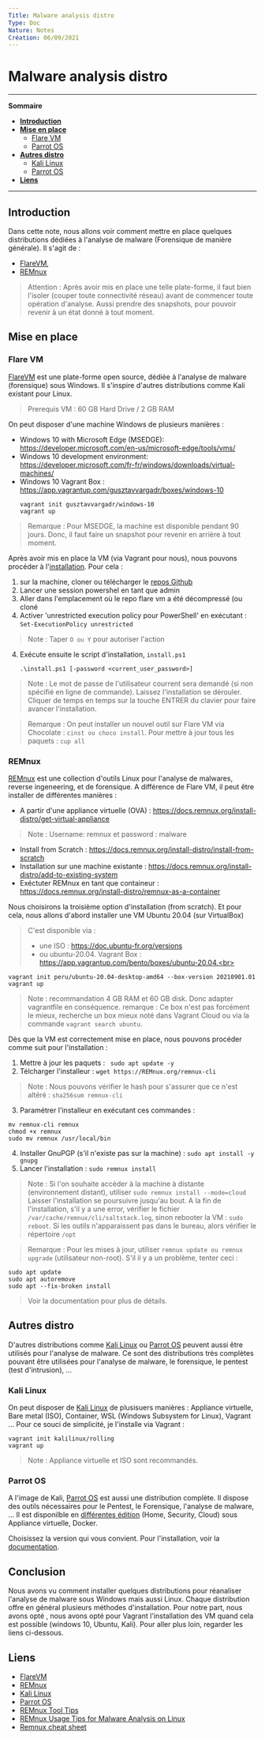 ```yaml
---
Title: Malware analysis distro
Type: Doc
Nature: Notes
Création: 06/09/2021
---
```


# Malware analysis distro
---
**Sommaire**

- **[Introduction](#Introduction)**
- **[Mise en place](#Mise-en-place)**
  - [Flare VM](#Flare-VM)
  - [Parrot OS](#Parrot-OS)
- **[Autres distro](#Autres-distro)**
  - [Kali Linux](#Kali-Linux)
  - [Parrot OS](#Parrot-OS)
- **[Liens](#Liens)**
---

## Introduction
Dans cette note, nous allons voir comment mettre en place quelques distributions dédiées à l'analyse de malware (Forensique de manière générale). Il s'agit de :
- [FlareVM](https://github.com/fireeye/flare-vm),
- [REMnux](https://remnux.org/)

> Attention : Après avoir mis en place une telle plate-forme, il faut bien l'isoler (couper toute connectivité réseau) avant de commencer toute opération d'analyse. Aussi prendre des snapshots, pour pouvoir revenir à un état donné à tout moment.

## Mise en place
### Flare VM
[FlareVM](https://github.com/fireeye/flare-vm) est une plate-forme open source, dédiée à l'analyse de malware (forensique) sous Windows.  Il s'inspire d'autres distributions comme Kali existant pour Linux. 
> Prerequis VM : 60 GB Hard Drive / 2 GB RAM

On peut disposer d'une machine Windows de plusieurs manières :
- Windows 10 with Microsoft Edge (MSEDGE): https://developer.microsoft.com/en-us/microsoft-edge/tools/vms/
- Windows 10 development environment: https://developer.microsoft.com/fr-fr/windows/downloads/virtual-machines/
- Windows 10 Vagrant Box : https://app.vagrantup.com/gusztavvargadr/boxes/windows-10
    ```
    vagrant init gusztavvargadr/windows-10
    vagrant up

    ```
> Remarque : Pour MSEDGE, la machine est disponible pendant 90 jours. Donc, il faut faire un snapshot pour revenir en arrière à tout moment.

Après avoir mis en place la VM (via Vagrant pour nous), nous pouvons procéder à l'[installation](https://www.fireeye.com/blog/threat-research/2018/11/flare-vm-update.html). Pour cela :

1. sur la machine, cloner ou télécharger le [repos Github](https://github.com/fireeye/flare-vm)
2. Lancer une session powershel en tant que admin
3. Aller dans l'emplacement où le repo flare vm a été décompressé (ou cloné 
3. Activer 'unrestricted execution policy pour PowerShell' en exécutant : `Set-ExecutionPolicy unrestricted`
> Note : Taper `O ou Y` pour autoriser l'action

4. Exécute ensuite le script d'installation, `install.ps1`
    ```
    .\install.ps1 [-password <current_user_password>]
    ``` 
> Note : Le mot de passe de l'utilisateur courrent sera demandé (si non spécifié en ligne de commande). Laissez l'installation se dérouler. Cliquer de temps en temps sur la touche ENTRER du clavier pour faire avancer l'installation.

> Remarque :  On peut installer un nouvel outil sur Flare VM via Chocolate : ``cinst ou choco install``. Pour mettre à jour tous les paquets : `cup all`


### REMnux
[REMnux](https://remnux.org/) est une collection d'outils Linux pour l'analyse de malwares, reverse ingeneering, et de forensique. A différence de Flare VM, il peut être installer de différentes manières :
- A partir d'une appliance virtuelle (OVA) : https://docs.remnux.org/install-distro/get-virtual-appliance
> Note : Username: remnux et password : malware

- Install from Scratch : https://docs.remnux.org/install-distro/install-from-scratch
- Installation sur une machine existante : https://docs.remnux.org/install-distro/add-to-existing-system
- Exéctuter REMnux en tant que containeur : https://docs.remnux.org/install-distro/remnux-as-a-container

Nous choisirons la troisième option d'installation (from scratch). Et pour cela, nous allons d'abord installer une VM Ubuntu 20.04 (sur VirtualBox)
> C'est disponible via : 
> - une ISO : https://doc.ubuntu-fr.org/versions
> - ou ubuntu-20.04. Vagrant Box : https://app.vagrantup.com/bento/boxes/ubuntu-20.04.<br>

```
vagrant init peru/ubuntu-20.04-desktop-amd64 --box-version 20210901.01
vagrant up
```

> Note : recommandation  4 GB RAM et 60 GB disk. Donc adapter vagrantfile en conséquence.
> remarque : Ce box n'est pas forcément le mieux, recherche un box mieux noté dans Vagrant Cloud ou via la commande `vagrant search ubuntu`.

Dès que la VM est correctement mise en place, nous pouvons procéder comme suit pour l'installation :
1. Mettre à jour les paquets : ` sudo apt update -y`
2. Télcharger l'installeur : `wget https://REMnux.org/remnux-cli`
> Note : Nous pouvons vérifier le hash pour s'assurer que ce n'est altéré : `sha256sum remnux-cli` 

3. Paramétrer l'installeur en exécutant ces commandes :
```
mv remnux-cli remnux
chmod +x remnux
sudo mv remnux /usr/local/bin
```
4. Installer GnuPGP (s'il n'existe pas sur la machine) : `sudo apt install -y gnupg`
5. Lancer l'installation : `sudo remnux install`
> Note : Si l'on souhaite accéder à la machine à distante (environnement distant), utiliser `sudo remnux install --mode=cloud`
> Laisser l'installation se poursuivre jusqu'au bout. 
> A la fin de l'installation, s'il y a une error, vérifier le fichier `/var/cache/remnux/cli/saltstack.log`, sinon rebooter la VM : `sudo reboot`.
> Si les outils n'apparaissent pas dans le bureau, alors vérifier le répertoire `/opt`

> Remarque : Pour les mises à jour, utiliser `remnux update ou remnux upgrade` (utilisateur non-root). S'il il y a un problème, tenter ceci :
```
sudo apt update
sudo apt autoremove
sudo apt --fix-broken install
```
> Voir la documentation pour plus de détails.

## Autres distro
D'autres distributions comme [Kali Linux](https://www.kali.org/get-kali/) ou [Parrot OS](https://parrotsec.org/) peuvent aussi être utilisés pour l'analyse de malware. Ce sont des distributions très complètes pouvant être utilisées pour l'analyse de malware, le forensique, le pentest (test d'intrusion), ...

### Kali Linux
On peut disposer de [Kali Linux](https://www.kali.org/get-kali/) de plusisuers manières : Appliance virtuelle, Bare metal (ISO), Container, WSL (Windows Subsystem for Linux), Vagrant ...
Pour ce souci de simplicité, je l'installe via Vagrant :
```
vagrant init kalilinux/rolling
vagrant up
```
> Note : Appliance virtuelle et ISO sont recommandés.


### Parrot OS
A l'image de Kali, [Parrot OS](https://parrotsec.org/) est aussi une distribution complète. Il dispose des outils nécessaires pour le Pentest, le Forensique, l'analyse de malware, ... Il est disponilble en [différentes édition](https://parrotsec.org/download/) (Home, Security, Cloud) sous Appliance virtuelle, Docker.

Choisissez la version qui vous convient. Pour l'installation, voir la [documentation](https://parrotsec.org/docs/installation.html).

## Conclusion
Nous avons vu comment installer quelques distributions pour réanaliser l'analyse de malware sous Windows mais aussi Linux. Chaque distribution offre en général plusieurs méthodes d'installation.
Pour notre part, nous avons opté , nous avons opté pour Vagrant l'installation des VM quand cela est possible (windows 10, Ubuntu, Kali).
Pour aller plus loin, regarder les liens ci-dessous.

## Liens
- [FlareVM](https://github.com/fireeye/flare-vm)
- [REMnux](https://remnux.org/)
- [Kali Linux](https://www.kali.org/get-kali/) 
- [Parrot OS](https://parrotsec.org/)
- [REMnux Tool Tips](https://docs.remnux.org/tips/remnux-tool-tips)
- [REMnux Usage Tips for Malware Analysis on Linux](https://zeltser.com/remnux-malware-analysis-tips/)
- [Remnux cheat sheet](https://zeltser.com/media/docs/remnux-malware-analysis-tips.pdf)
